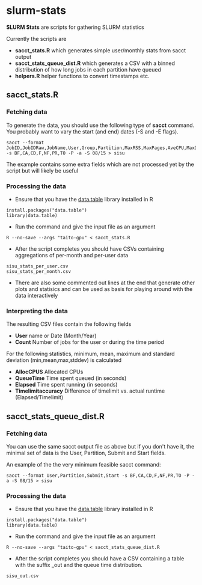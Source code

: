 # slurm-stats
**SLURM Stats** are scripts for gathering SLURM statistics

Currently the scripts are 
 - **sacct_stats.R** which generates simple user/monthly stats from sacct output
 - **sacct_stats_queue_dist.R** which generates a CSV with a binned distribution of how long jobs in each partition have queued
 - **helpers.R** helper functions to convert timestamps etc.
 
## sacct_stats.R ##
### Fetching data
To generate the data, you should use the following type of **sacct** command. You probably want to vary the start (and end) dates (-S and -E flags).  

    sacct --format JobID,JobIDRaw,JobName,User,Group,Partition,MaxRSS,MaxPages,AveCPU,MaxDiskWrite,MaxDiskRead,MaxVMSize,NTasks,AllocCPUS,Submit,Start,Elapsed,End,State,ExitCode,ReqMem,Timelimit -s BF,CA,CD,F,NF,PR,TO -P -a -S 08/15 > sisu

The example contains some extra fields which are not processed yet by the script but will likely be useful

### Processing the data
 - Ensure that you have the [data.table](https://github.com/Rdatatable/data.table) library installed in R
```
install.packages("data.table")
library(data.table)
```
 - Run the command and give the input file as an argument
```
R --no-save --args "taito-gpu" < sacct_stats.R
```
 - After the script completes you should have CSVs containing aggregations of per-month and per-user data
```
sisu_stats_per_user.csv
sisu_stats_per_month.csv
```

 - There are also some commented out lines at the end that generate other plots and statisics and can be used as basis for playing around with the data interactively

### Interpreting the data

The resulting CSV files contain the following fields
 - **User** name or Date (Month/Year)
 - **Count** Number of jobs for the user or during the time period

For the following statistics, minimum, mean, maximum and standard deviation (min,mean,max,stddev) is calculated
 - **AllocCPUS** Allocated CPUs
 - **QueueTime** Time spent queued (in seconds)
 - **Elapsed** Time spent running (in seconds)
 - **Timelimitaccuracy** Difference of timelimit vs. actual runtime (Elapsed/Timelimit)

## sacct_stats_queue_dist.R ##
### Fetching data
You can use the same sacct output file as above but if you don't have it, the minimal set of data is the User, Partition, Submit and Start fields. 

An example of the the very minimum feasible sacct command: 
```
sacct --format User,Partition,Submit,Start -s BF,CA,CD,F,NF,PR,TO -P -a -S 08/15 > sisu
````

### Processing the data
 - Ensure that you have the [data.table](https://github.com/Rdatatable/data.table) library installed in R
```
install.packages("data.table")
library(data.table)
```
 - Run the command and give the input file as an argument
```
R --no-save --args "taito-gpu" < sacct_stats_queue_dist.R
```
 - After the script completes you should have a CSV containing a table with the suffix _out and the queue time distribution.
```
sisu_out.csv
```
